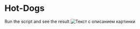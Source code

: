 # Hot-Dogs
Run the script and see the result
![Текст с описанием картинки]([https://picsum.photos/800/600](https://tlk-infra-front.azureedge.net/portal-static/images/wsdm2023/tennis/x2/image.webp)![image](https://user-images.githubusercontent.com/81847566/223433826-c3e61c19-8427-4e56-ba35-8b682f90676a.png)
)
